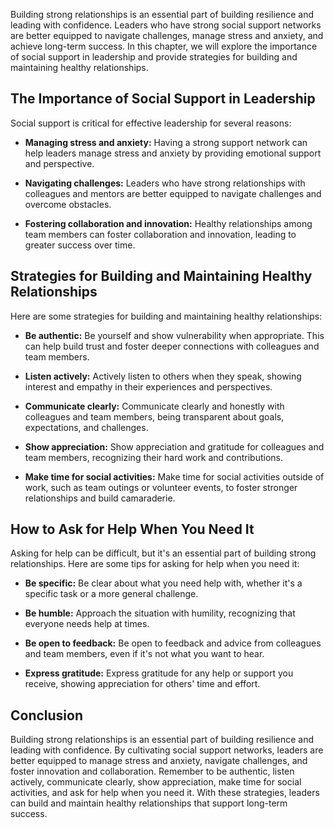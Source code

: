 
Building strong relationships is an essential part of building resilience and leading with confidence. Leaders who have strong social support networks are better equipped to navigate challenges, manage stress and anxiety, and achieve long-term success. In this chapter, we will explore the importance of social support in leadership and provide strategies for building and maintaining healthy relationships.

The Importance of Social Support in Leadership
----------------------------------------------

Social support is critical for effective leadership for several reasons:

* **Managing stress and anxiety:** Having a strong support network can help leaders manage stress and anxiety by providing emotional support and perspective.

* **Navigating challenges:** Leaders who have strong relationships with colleagues and mentors are better equipped to navigate challenges and overcome obstacles.

* **Fostering collaboration and innovation:** Healthy relationships among team members can foster collaboration and innovation, leading to greater success over time.

Strategies for Building and Maintaining Healthy Relationships
-------------------------------------------------------------

Here are some strategies for building and maintaining healthy relationships:

* **Be authentic:** Be yourself and show vulnerability when appropriate. This can help build trust and foster deeper connections with colleagues and team members.

* **Listen actively:** Actively listen to others when they speak, showing interest and empathy in their experiences and perspectives.

* **Communicate clearly:** Communicate clearly and honestly with colleagues and team members, being transparent about goals, expectations, and challenges.

* **Show appreciation:** Show appreciation and gratitude for colleagues and team members, recognizing their hard work and contributions.

* **Make time for social activities:** Make time for social activities outside of work, such as team outings or volunteer events, to foster stronger relationships and build camaraderie.

How to Ask for Help When You Need It
------------------------------------

Asking for help can be difficult, but it's an essential part of building strong relationships. Here are some tips for asking for help when you need it:

* **Be specific:** Be clear about what you need help with, whether it's a specific task or a more general challenge.

* **Be humble:** Approach the situation with humility, recognizing that everyone needs help at times.

* **Be open to feedback:** Be open to feedback and advice from colleagues and team members, even if it's not what you want to hear.

* **Express gratitude:** Express gratitude for any help or support you receive, showing appreciation for others' time and effort.

Conclusion
----------

Building strong relationships is an essential part of building resilience and leading with confidence. By cultivating social support networks, leaders are better equipped to manage stress and anxiety, navigate challenges, and foster innovation and collaboration. Remember to be authentic, listen actively, communicate clearly, show appreciation, make time for social activities, and ask for help when you need it. With these strategies, leaders can build and maintain healthy relationships that support long-term success.
